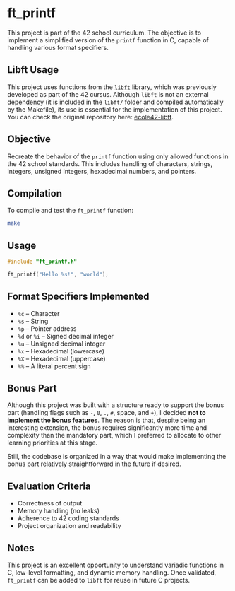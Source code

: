 # ft_printf

This project is part of the 42 school curriculum. The objective is to implement a simplified version of the `printf` function in C, capable of handling various format specifiers.

## Libft Usage

This project uses functions from the [`libft`](https://github.com/bruno-valero/ecole42-libft) library, which was previously developed as part of the 42 cursus. Although `libft` is not an external dependency (it is included in the `libft/` folder and compiled automatically by the Makefile), its use is essential for the implementation of this project. You can check the original repository here: [ecole42-libft](https://github.com/bruno-valero/ecole42-libft).

## Objective

Recreate the behavior of the `printf` function using only allowed functions in the 42 school standards. This includes handling of characters, strings, integers, unsigned integers, hexadecimal numbers, and pointers.

## Compilation

To compile and test the `ft_printf` function:

```bash
make
```

## Usage

```c
#include "ft_printf.h"

ft_printf("Hello %s!", "world");
```

## Format Specifiers Implemented

- `%c` – Character  
- `%s` – String  
- `%p` – Pointer address  
- `%d` or `%i` – Signed decimal integer  
- `%u` – Unsigned decimal integer  
- `%x` – Hexadecimal (lowercase)  
- `%X` – Hexadecimal (uppercase)  
- `%%` – A literal percent sign  

## Bonus Part

Although this project was built with a structure ready to support the bonus part (handling flags such as `-`, `0`, `.`, `#`, space, and `+`), I decided **not to implement the bonus features**. The reason is that, despite being an interesting extension, the bonus requires significantly more time and complexity than the mandatory part, which I preferred to allocate to other learning priorities at this stage.

Still, the codebase is organized in a way that would make implementing the bonus part relatively straightforward in the future if desired.

## Evaluation Criteria

- Correctness of output  
- Memory handling (no leaks)  
- Adherence to 42 coding standards  
- Project organization and readability  

## Notes

This project is an excellent opportunity to understand variadic functions in C, low-level formatting, and dynamic memory handling. Once validated, `ft_printf` can be added to `libft` for reuse in future C projects.